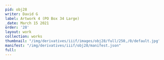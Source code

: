 ```yaml
---
pid: obj28
writer: David G
label: Artwork 4 (PO Box 34 Large)
_date: March 15 2021
order: '28'
layout: work
collection: works
thumbnail: "/img/derivatives/iiif/images/obj28/full/250,/0/default.jpg"
manifest: "/img/derivatives/iiif/obj28/manifest.json"
full:
---
```


